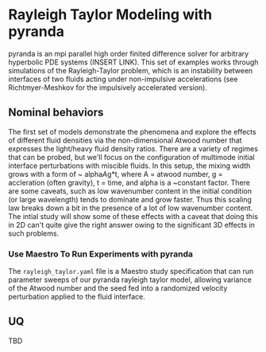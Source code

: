 # Rayleigh Taylor Modeling with pyranda

pyranda is an mpi parallel high order finited difference solver for arbitrary hyperbolic PDE systems (INSERT LINK).  This set of examples works through simulations of the Rayleigh-Taylor problem,
which is an instability between interfaces of two fluids acting under non-impulsive accelerations (see Richtmyer-Meshkov for the impulsively accelerated version).

## Nominal behaviors

The first set of models demonstrate the phenomena and explore the effects of different fluid densities via the non-dimensional Atwood number that expresses the light/heavy fluid
density ratios.  There are a variety of regimes that can be probed, but we'll focus on the configuration of multimode initial interface perturbations with miscible fluids.  In this
setup, the mixing width grows with a form of ~ alpha*A*g*t, where A = atwood number, g = accleration (often gravity), t = time, and alpha is a ~constant factor.  There are some caveats,
such as low wavenumber content in the initial condition (or large wavelength) tends to dominate and grow faster.  Thus this scaling law breaks down a bit in the presence of a lot of
low wavenumber content.  The intial study will show some of these effects with a caveat that doing this in 2D can't quite give the right answer owing to the significant 3D effects in
such problems.

### Use Maestro To Run Experiments with pyranda

The `rayleigh_taylor.yaml` file is a Maestro study specification that can run parameter sweeps of our pyranda rayleigh taylor model, allowing variance of the Atwood number and
the seed fed into a randomized velocity perturbation applied to the fluid interface.

## UQ

TBD
